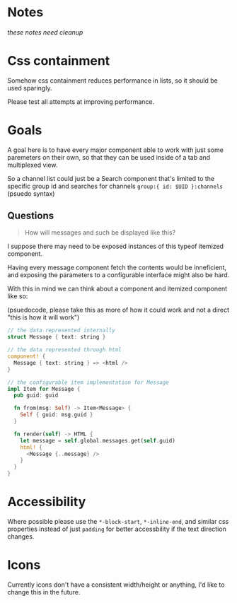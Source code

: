 # Notes
###### these notes need cleanup

# Css containment

Somehow css containment reduces performance in lists, so it should be used sparingly.

Please test all attempts at improving performance.

# Goals

A goal here is to have every major component able to work with just some paremeters on their own, so that they can be used inside of a tab and multiplexed view.

So a channel list could just be a Search component that's limited to the specific group id and searches for channels `group:{ id: $UID }:channels` (psuedo syntax)

## Questions

> How will messages and such be displayed like this?

I suppose there may need to be exposed instances of this typeof itemized component.

Having every message component fetch the contents would be inneficient, and exposing the parameters to a configurable interface might also be hard.

With this in mind we can think about a component and itemized component like so:

(psuedocode, please take this as more of how it could work and not a direct "this is how it will work")

```rs
// the data represented internally
struct Message { text: string }

// the data represented through html
component! {
  Message { text: string } => <html />
}

// the configurable item implementation for Message
impl Item for Message {
  pub guid: guid

  fn from(msg: Self) -> Item<Message> {
    Self { guid: msg.guid }
  }

  fn render(self) -> HTML {
    let message = self.global.messages.get(self.guid)
    html! {
      <Message {..message} />
    }
  }
}
```

# Accessibility

Where possible please use the `*-block-start`, `*-inline-end`, and similar css properties instead of just `padding` for better accessbility if the text direction changes.

# Icons

Currently icons don't have a consistent width/height or anything, I'd like to change this in the future.